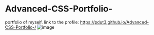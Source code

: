 # Advanced-CSS-Portfolio-
portfolio of myself. 
link to the profile: https://pdut3.github.io/Advanced-CSS-Portfolio-/
![image](https://user-images.githubusercontent.com/115908348/223605619-34964d5c-2378-43fe-98b4-045223c36f29.png)
